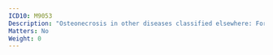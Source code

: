 ```yaml
---
ICD10: M9053
Description: "Osteonecrosis in other diseases classified elsewhere: Forearm"
Matters: No
Weight: 0
---
```

